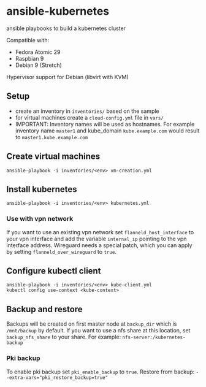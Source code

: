 # ansible-kubernetes

ansible playbooks to build a kubernetes cluster

Compatible with:
- Fedora Atomic 29
- Raspbian 9
- Debian 9 (Stretch)

Hypervisor support for Debian (libvirt with KVM)

## Setup

- create an inventory in `inventories/` based on the sample
- for virtual machines create a `cloud-config.yml` file in `vars/`
- IMPORTANT: Inventory names will be used as hostnames. For example inventory name `master1` and kube_domain `kube.example.com` would result to `master1.kube.example.com`

## Create virtual machines

    ansible-playbook -i inventories/<env> vm-creation.yml

## Install kubernetes

    ansible-playbook -i inventories/<env> kubernetes.yml

### Use with vpn network

If you want to use an existing vpn network set `flanneld_host_interface` to your vpn interface and add the variable `internal_ip` pointing to the vpn interface address.
Wireguard needs a special patch, which you can apply by setting `flanneld_over_wireguard` to `true`.

## Configure kubectl client

    ansible-playbook -i inventories/<env> kube-client.yml
    kubectl config use-context <kube-context>

## Backup and restore

Backups will be created on first master node at `backup_dir` which is `/mnt/backup` by default.
If you want to use a nfs share at this location, set `backup_nfs_share` to your share.
For example: `nfs-server:/kubernetes-backup`

### Pki backup

To enable pki backup set `pki_enable_backup` to `true`.
Restore from backup: `--extra-vars="pki_restore_backup=true"`
